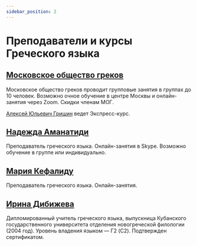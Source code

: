 ```yaml
---
sidebar_position: 2
---
```


# Преподаватели и курсы Греческого языка

## [Московское общество греков](https://www.greekmos.ru/greek_language_courses/) 

Московское общество греков проводит групповые занятия в группах до 10 человек. Возможно очное обучение в центре Москвы и онлайн-занятия через Zoom. Скидки членам МОГ.

[Алексей Юльевич Гришин](https://www.greekmos.ru/kursi_grecheskogo_grishin/) ведет Экспресс-курс.

## [Надежда Аманатиди](http://www.mssg.me/greek_language/)

Преподаватель греческого языка. Онлайн-занятия в Skype. Возможно обучение в группе или индивидуально. 

## [Мария Кефалиду](mailto:mariakefalidou@yahoo.gr)

Преподаватель греческого языка. Онлайн-занятия.

## [Ирина Дибижева](https://taplink.cc/ellinikamilao)

Дипломированный учитель греческого языка, выпускница Кубанского государственного университета отделения новогреческой филологии (2004 год).
Уровень владения языком — Γ2 (C2). Подтвержден сертификатом.